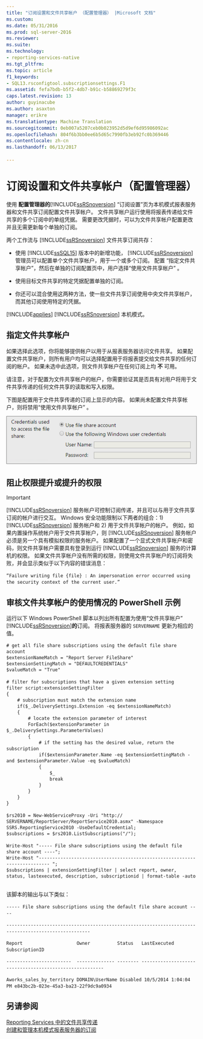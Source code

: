 ```yaml
---
title: "订阅设置和文件共享帐户 （配置管理器） |Microsoft 文档"
ms.custom: 
ms.date: 05/31/2016
ms.prod: sql-server-2016
ms.reviewer: 
ms.suite: 
ms.technology:
- reporting-services-native
ms.tgt_pltfrm: 
ms.topic: article
f1_keywords:
- SQL13.rsconfigtool.subscriptionsettings.F1
ms.assetid: fefa7bdb-b5f2-4db7-b91c-b58869279f3c
caps.latest.revision: 13
author: guyinacube
ms.author: asaxton
manager: erikre
ms.translationtype: Machine Translation
ms.sourcegitcommit: 0eb007a5207ceb0b023952d5d9ef6d95986092ac
ms.openlocfilehash: 804f6b3bb0ee6b5d65c7990fb3eb92fc0b369446
ms.contentlocale: zh-cn
ms.lasthandoff: 06/13/2017

---
```

# <a name="subscription-settings-and-a-file-share-account-configuration-manager"></a>订阅设置和文件共享帐户（配置管理器）
  使用 **配置管理器的**[!INCLUDE[ssRSnoversion](../../includes/ssrsnoversion-md.md)] “订阅设置”页为本机模式报表服务器和文件共享订阅配置文件共享帐户。 文件共享帐户运行使用将报表传递给文件共享的多个订阅中的单组凭据。 需要更改凭据时，可以为文件共享帐户配置更改并且无需更新每个单独的订阅。  
  
 两个工作流与 [!INCLUDE[ssRSnoversion](../../includes/ssrsnoversion-md.md)] 文件共享订阅共存：  
  
-   使用 [!INCLUDE[ssSQL15](../../includes/sssql15-md.md)] 版本中的新增功能， [!INCLUDE[ssRSnoversion](../../includes/ssrsnoversion-md.md)] 管理员可以配置单个文件共享帐户，用于一个或多个订阅。 配置 “指定文件共享帐户”，然后在单独的订阅配置页中，用户选择“使用文件共享帐户” 。  
  
-   使用目标文件共享的特定凭据配置单独的订阅。  
  
-   你还可以混合使用这两种方法，使一些文件共享订阅使用中央文件共享帐户，而其他订阅使用特定的凭据。  
  
 [!INCLUDE[applies](../../includes/applies-md.md)] [!INCLUDE[ssRSnoversion](../../includes/ssrsnoversion-md.md)] 本机模式。  
  
## <a name="specify-a-file-share-account"></a>指定文件共享帐户  
 如果选择此选项，你将能够提供帐户以用于从报表服务器访问文件共享。 如果配置文件共享帐户，则所有用户均可以选择配置用于将报表提交给文件共享的任何订阅的帐户。 如果未选中此选项，则文件共享帐户在任何订阅上均 **不** 可用。  
  
 请注意，对于配置为文件共享帐户的帐户，你需要验证其是否具有对用户将用于文件共享传递的任何文件共享的读取和写入权限。  
  
 下图是配置用于文件共享传递的订阅上显示的内容。 如果尚未配置文件共享帐户，则将禁用“使用文件共享帐户”  。  
  
 ![configuration manager 文件共享帐户](../../reporting-services/install-windows/media/ssrs-fileshare-account.png "configuration manager 文件共享帐户")  
  
## <a name="prevent-privilege-escalation-or-elevated-privileges"></a>阻止权限提升或提升的权限  
  
> [!IMPORTANT]
> [!INCLUDE[ssRSnoversion](../../includes/ssrsnoversion-md.md)] 服务帐户可控制订阅传递，并且可以与用于文件共享订阅的帐户进行交互。 Windows 安全功能限制以下两者的组合：1) [!INCLUDE[ssRSnoversion](../../includes/ssrsnoversion-md.md)] 服务帐户和 2) 用于文件共享帐户的帐户。 例如，如果内置操作系统帐户用于文件共享帐户，则 [!INCLUDE[ssRSnoversion](../../includes/ssrsnoversion-md.md)] 服务帐户必须是另一个具有模拟权限的服务帐户。 如果配置了一个显式文件共享帐户和密码，则文件共享帐户需要具有登录到运行 [!INCLUDE[ssRSnoversion](../../includes/ssrsnoversion-md.md)] 服务的计算机的权限。 如果文件共享帐户没有所需的权限，则使用文件共享帐户的订阅将失败，并会显示类似于以下内容的错误消息：  
>   
>  `“Failure writing file {file} : An impersonation error occurred using the security context of the current user.”`  
  
## <a name="powershell-sample-to-audit-use-of-the-file-share-account"></a>审核文件共享帐户的使用情况的 PowerShell 示例  
 运行以下 Windows PowerShell 脚本以列出所有配置为使用“文件共享帐户” [!INCLUDE[ssRSnoversion](../../includes/ssrsnoversion-md.md)]**的**订阅。 将报表服务器的 `SERVERNAME` 更新为相应的值。  
  
```  
# get all file share subscriptions using the default file share account  
$extensionNameMatch = "Report Server FileShare"  
$extensionSettingMatch = "DEFAULTCREDENTIALS"  
$valueMatch = "True"  
  
# filter for subscriptions that have a given extension setting  
filter script:extensionSettingFilter  
{  
    # subscription must match the extension name  
    if($_.DeliverySettings.Extension -eq $extensionNameMatch)  
    {  
        # locate the extension parameter of interest  
        ForEach($extensionParameter in $_.DeliverySettings.ParameterValues)  
        {  
            # if the setting has the desired value, return the subscription  
            if($extensionParameter.Name -eq $extensionSettingMatch -and $extensionParameter.Value -eq $valueMatch)  
            {  
                $_  
                break  
            }  
        }  
    }  
}  
  
$rs2010 = New-WebServiceProxy -Uri "http:// SERVERNAME/ReportServer/ReportService2010.asmx" -Namespace SSRS.ReportingService2010 -UseDefaultCredential;  
$subscriptions = $rs2010.ListSubscriptions("/");  
  
Write-Host "----- File share subscriptions using the default file share account ----";  
Write-Host "-------------------------------------------------------------------------- ";  
$subscriptions | extensionSettingFilter | select report, owner, status, lastexecuted, description, subscriptionid | format-table -auto  
  
```  
  
 该脚本的输出与以下类似：  
  
 `----- File share subscriptions using the default file share account ----`  
  
 `-----------------------------------------------------------------------------------------------------`  
  
 `Report                    Owner          Status   LastExecuted         SubscriptionID`  
  
 `------------------------  -------------- -------- -------------------- ------------------------------------`  
  
 `Aworks_sales_by_territory DOMAIN\UserName Disabled 10/5/2014 1:04:04 PM e843bc2b-023e-45a3-ba23-22f9dc9a0934`  
  
## <a name="see-also"></a>另请参阅  
 [Reporting Services 中的文件共享传递](../../reporting-services/subscriptions/file-share-delivery-in-reporting-services.md)   
 [创建和管理本机模式报表服务器的订阅](../../reporting-services/subscriptions/create-and-manage-subscriptions-for-native-mode-report-servers.md)
  
  

